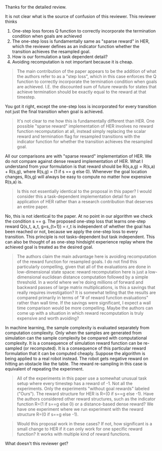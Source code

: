 Thanks for the detailed review.

It is not clear what is the source of confusion of this reviewer. 
This reviewer thinks
1. One-step loss forces Q function to correctly incorporate the termination
   condition when goals are achieved
2. The one-step loss is fundamentally same as "sparse reward" in HER, which the
   reviewer defines as an indicator function whether the transition achieves the
   resampled goal.
3. How is our formulation a task dependent detail?
4. Avoiding recomputation is not important because it is cheap.

> The main contribution of the paper appears to be the addition of what the authors refer to as a "step loss", which in this case enforces the Q function to correctly incorporate the termination condition when goals are achieved. I.E. the discounted sum of future rewards for states that achieve termination should be exactly equal to the reward at that timestep.

You got it right, except the one-step loss is incorporated for every transition not just the final transition when goal is achieved.

> It's not clear to me how this is fundamentally different than HER. One possible "sparse reward" implementation of HER involves no reward function recomputation at all, instead simply replacing the scalar reward and termination flag for resampled transitions with the indicator function for whether the transition achieves the resampled goal.

All our comparisons are with "sparse reward" implementation of HER. We do not
compare against dense reward implementation of HER. What I understand from your
formulation is that reward should be R(s,a,g) = R(s,a) + R(s,g), where 
R(s,g) = (1 if s == g else 0). Whenever the goal location changes, R(s,g) will always be
easy to compute no matter how expensive R(s,a) is.

> Is this not essentially identical to the proposal in this paper? I would consider this a task-dependent implementation detail for an application of HER rather than a research contribution that deserves an entire paper.

No, this is not identical to the paper. At no point in our algorithm we check
the condition s == g. The proposed one-step loss that learns one-step reward 
Q(s_t, a_t, g=s_{t+1}) = r_t is independent of whether the goal has been reached
or not, because we apply the one-step loss to every transition.
This principle is not tasks-dependent but task independent.
This can also be thought of as one-step hindsight experience replay where the
achieved goal is treated as the desired goal.

> The authors claim the main advantage here is avoiding recomputation of the reward function for resampled goals.
> I do not find this particularly compelling, given that all of the evaluations are done in low-dimensional state space: reward recomputation here is just a low-dimensional euclidean distance computation followed by a simple threshold.
> In a world where we're doing millions of forward and backward passes of large matrix multiplications, is this a savings that really requires investigation?
> It is somewhat telling that the results are compared primarily in terms of "# of reward function evaluations" rather than wall time. If the savings were significant, I expect a wall time comparison would be more compelling.
> Maybe the authors can come up with a situation in which reward recomputation is truly expensive and worth avoiding?

In machine learning, the sample complexity is evaluated separately from
computation complexity. Only when the samples are generated from simulation can
the sample complexity be compared with computational complexity. It is a
consequence of simulation reward function can be re-sampled (or recomputed). 
It is a consequence of this particular reward formulation that it can be
computed cheaply.
Suppose the algorithm is being applied to a real robot instead. The robot gets
negative reward on hitting an obstacle like the table. The reward
re-sampling in this case is equivalent of repeating the experiment.


> All of the experiments in this paper use a somewhat unusual task setup where every timestep has a reward of -1. 
Not all the experiments. Only the experiments "without goal rewards" labeled
("Ours"). The reward structure for HER is R=(0 if s==g else -1). 
> Have the authors considered other reward structures, such as the indicator function R=(1 if s==g else 0) or a distance-based dense reward?
We have one experiment where we run experiment with the reward structure R=(0 if s==g else -1).


> Would this proposal work in these cases? If not, how significant is a small change to HER if it can only work for one specific reward function?
It works with multiple kind of reward functions.


What doesn't this reviewer get?
